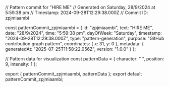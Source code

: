 // Pattern commit for "HIRE ME"
// Generated on Saturday, 28/9/2024 at 5:59:38 pm
// Timestamp: 2024-09-28T12:29:38.000Z
// Commit ID: zpjmiaambi

const patternCommit_zpjmiaambi = {
  id: "zpjmiaambi",
  text: "HIRE ME",
  date: "28/9/2024",
  time: "5:59:38 pm",
  dayOfWeek: "Saturday",
  timestamp: "2024-09-28T12:29:38.000Z",
  type: "pattern-generation",
  purpose: "GitHub contribution graph pattern",
  coordinates: {
    x: 31,
    y: 0
  },
  metadata: {
    generatedAt: "2025-07-25T11:58:22.056Z",
    version: "1.0.0"
  }
};

// Pattern data for visualization
const patternData = {
  character: " ",
  position: 9,
  intensity: 1
};

export { patternCommit_zpjmiaambi, patternData };
export default patternCommit_zpjmiaambi;
